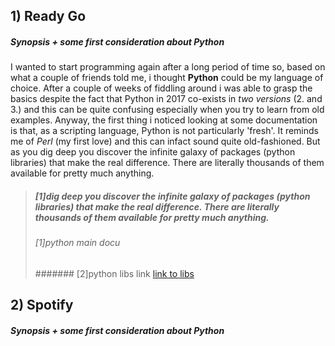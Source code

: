 ## 1) Ready Go
##### Synopsis + some first consideration about Python
I wanted to start programming again after a long period of time so, based on what a couple of friends told me, i thought **Python** could be my language of choice. After a couple of weeks of fiddling around i was able to grasp the basics despite the fact that Python in 2017 co-exists in *two versions* (2. and 3.) and this can be quite confusing especially when you try to learn from old examples. Anyway, the first thing i noticed looking at some documentation is that, as a scripting language, Python is not particularly 'fresh'. It reminds me of *Perl* (my first love) and this can infact sound quite old-fashioned. But as you dig deep you discover the infinite galaxy of packages (python libraries) that make the real difference. There are literally thousands of them available for pretty much anything.
> ##### [1]dig deep you discover the infinite galaxy of packages (python libraries) that make the real difference. There are literally thousands of them available for pretty much anything.
> ###### [1]python main docu
> ####### [2]python libs link  [link to libs](http://google.com)


## 2) Spotify
##### Synopsis + some first consideration about Python



